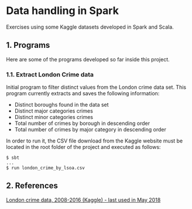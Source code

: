 # Data handling in Spark
Exercises using some Kaggle datasets developed in Spark and Scala.

## 1. Programs

Here are some of the programs developed so far inside this project.

### 1.1. Extract London Crime data
Initial program to filter distinct values from the London crime data set. This program currently
extracts and saves the following information:

* Distinct boroughs found in the data set
* Distinct major categories crimes
* Distinct minor categories crimes
* Total number of crimes by borough in descending order
* Total number of crimes by major category in descending order

In order to run it, the CSV file download from the Kaggle website must be located in the
root folder of the project and executed as follows:

```
$ sbt
...
$ run london_crime_by_lsoa.csv
```

## 2. References

[London crime data, 2008-2016 (Kaggle) - last used in May 2018](https://www.kaggle.com/jboysen/london-crime/data)
